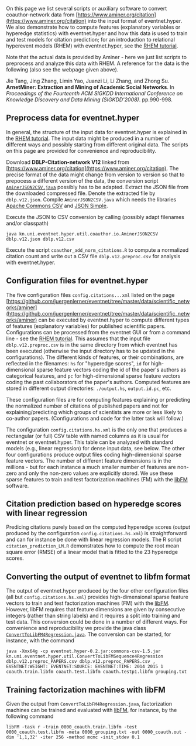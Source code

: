 On this page we list several scripts or auxiliary software to convert coauthor-network data from [https://www.aminer.org/citation](https://www.aminer.org/citation) into the input format of eventnet.hyper. We also demonstrate how to compute features (explanatory variables or hyperedge statistics) with eventnet.hyper and how this data is used to train and test models for citation prediction; for an introduction to relational hyperevent models (RHEM) with eventnet.hyper, see the [RHEM tutorial](https://github.com/juergenlerner/eventnet/wiki/RHEM-first-steps-(tutorial)). 

Note that the actual data is provided by Aminer - here we just list scripts to preprocess and analyze this data with RHEM. A reference for the data is the following (also see the webpage given above).

Jie Tang, Jing Zhang, Limin Yao, Juanzi Li, Li Zhang, and Zhong Su. **ArnetMiner: Extraction and Mining of Academic Social Networks**. In _Proceedings of the Fourteenth ACM SIGKDD International Conference on Knowledge Discovery and Data Mining (SIGKDD'2008)_. pp.990-998.

## Preprocess data for eventnet.hyper

In general, the structure of the input data for eventnet.hyper is explained in the [RHEM tutorial](https://github.com/juergenlerner/eventnet/wiki/RHEM-first-steps-(tutorial)). The input data might be produced in a number of different ways and possibly starting from different original data. The scripts on this page are provided for convenience and reproducibility. 

Download **DBLP-Citation-network V12** linked from [https://www.aminer.org/citation](https://www.aminer.org/citation). The precise format of the data might change from version to version so that to prepocess a different version of the data, the conversion script [`AminerJSON2CSV.java`](https://github.com/juergenlerner/eventnet/blob/master/data/scientific_networks/aminer/AminerJSON2CSV.java) possibly has to be adapted. Extract the JSON file from the downloaded compressed file. Denote the extracted file by `dblp.v12.json`. Compile `AminerJSON2CSV.java` which needs the libraries [Apache Commons CSV](https://commons.apache.org/proper/commons-csv/) and [JSON Simple](https://code.google.com/archive/p/json-simple/). 

Execute the JSON to CSV conversion by calling (possibly adapt filenames and/or classpath)
```
java kn.uni.eventnet.hyper.util.coauthor.io.AminerJSON2CSV dblp.v12.json dblp.v12.csv
```

Execute the script `coauthor_add_norm_citations.R` to compute a normalized citation count and write out a CSV file `dblp.v12.preproc.csv` for analysis with eventnet.hyper.

## Configuration files for eventnet.hyper

The five configuration files `config.citations...xml` listed on the page [https://github.com/juergenlerner/eventnet/tree/master/data/scientific_networks/aminer](https://github.com/juergenlerner/eventnet/tree/master/data/scientific_networks/aminer) can be executed by eventnet.hyper to compute different types of features (explanatory variables) for published scientific papers. Configurations can be processed from the eventnet GUI or from a command line - see the [RHEM tutorial](https://github.com/juergenlerner/eventnet/wiki/RHEM-first-steps-(tutorial)). This assumes that the input file `dblp.v12.preproc.csv` is in the same directory from which eventnet has been executed (otherwise the input directory has to be updated in the configurations). The different kinds of features, or their combinations, are reflected in the filenames: `hs` for "hyperedge scores", `id` for high-dimensional sparse feature vectors coding the id of the paper's authors as categorical features, and `pc` for high-dimensional sparse feature vectors coding the past collaborators of the paper's authors. Computed features are stored in different output directories: `./output.hs`, `output.id.pc`, etc. 

These configuration files are for computing features explaining or predicting the normalized number of citations of published papers and not for explaining/predicting which groups of scientists are more or less likely to co-author papers. (Configurations and code for the latter task will follow.) 

The configuration `config.citations.hs.xml` is the only one that produces a rectangular (or full) CSV table with named columns as it is usual for eventnet or eventnet.hyper. This table can be analyzed with standard models (e.g., linear regression) for dense input data, see below. The other four configurations produce output files coding high-dimensional sparse feature vectors. The number of different feature dimensions is in the millions - but for each instance a much smaller number of features are non-zero and only the non-zero values are explicitly stored. We use these sparse features to train and test factorization machines (FM) with the [libFM](http://www.libfm.org/) software.

## Citation prediction based on hyperedge scores with linear regression

Predicing citations purely based on the computed hyperedge scores (output produced by the configuration `config.citations.hs.xml`) is straightforward and can for instance be done with linear regression models. The R script `citation_prediction_LM.R` demonstrates how to compute the root mean square error (RMSE) of a linear model that is fitted to the 23 hyperedge scores. 

## Converting the output of eventnet to libfm format

The output of eventnet.hyper produced by the four other configuration files (all but `config.citations.hs.xml`) provides high-dimensional sparse feature vectors to train and test factorization machines (FM) with the [libFM](http://www.libfm.org/). However, libFM requires that feature dimensions are given by consecutive integers (rather than string labels) and it requires a split into training and test data. This conversion could be done in a number of different ways. For convenience and reproducibility we provide the java class [`ConvertToLibFM4Regression.java`](https://github.com/juergenlerner/eventnet/blob/master/data/scientific_networks/aminer/ConvertToLibFM4Regression.java). The conversion can be started, for instance, with the command
```
java -Xmx64g -cp eventnet.hyper-0.2.jar:commons-csv-1.5.jar kn.uni.eventnet.hyper.util.ConvertToLibFMSequence4Regression dblp.v12.preproc_PAPERS.csv dblp.v12.preproc_PAPERS.csv , EVENTNET:WEIGHT: EVENTNET:SOURCE: EVENTNET:TIME: 2014 2015 1 coauth.train.libfm coauth.test.libfm coauth.testp1.libfm grouping.txt
```

## Training factorization machines with libFM

Given the output from `ConvertToLibFM4Regression.java`, factorization machines can be trained and evaluated with [libFM](http://www.libfm.org/), for instance, by the following command
```
libFM -task r -train 0000_coauth.train.libfm -test 0000_coauth.test.libfm -meta 0000_grouping.txt -out 0000_coauth.out -dim '1,1,32' -iter 256 -method mcmc -init_stdev 0.1
```
